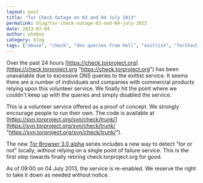 ```yaml
---
layout: post
title: "Tor Check Outage on 03 and 04 July 2013"
permalink: blog/tor-check-outage-03-and-04-july-2013
date: 2013-07-04
author: phobos
category: blog
tags: ["abuse", "check", "dns queries from hell", "exitlist", "TorCheck"]
---
```


Over the past 24 hours [https://check.torproject.org](https://check.torproject.org "https://check.torproject.org") has been unavailable due to excessive DNS queries to the exitlist service. It seems there are a number of individuals and companies with commercial products relying upon this volunteer service. We finally hit the point where we couldn't keep up with the queries and simply disabled the service.

This is a volunteer service offered as a proof of concept. We strongly encourage people to run their own. The code is available at [https://svn.torproject.org/svn/check/trunk/](https://svn.torproject.org/svn/check/trunk/ "https://svn.torproject.org/svn/check/trunk/").

The new [Tor Browser 3.0 alpha](https://blog.torproject.org/blog/tor-browser-bundle-30alpha2-released) series includes a new way to detect "tor or not" locally, without relying on a single point of failure service. This is the first step towards finally retiring check.torproject.org for good.

As of 09:00 on 04 July 2013, the service is re-enabled. We reserve the right to take it down as needed without notice.

